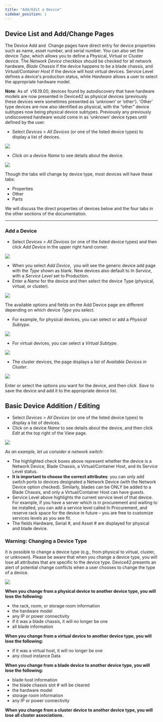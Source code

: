 ```yaml
---
title: "Add/Edit a Device"
sidebar_position: 1
---
```


## Device List and Add/Change Pages

The Device Add and  Change pages have direct entry for device properties such as name, asset number, and serial number. You can also set the device _Type_, which allows you to define a Physical, Virtual or Cluster device. The _Network Device_ checkbox should be checked for all network hardware, _Blade Chassis_ if the device happens to be a blade chassis, and _Virtual/Container Host_ if the device will host virtual devices. Service Level defines a device's production status, while _Hardware_ allows a user to select the appropriate hardware model.

**Note**: As of  v16.19.00, devices found by autodiscovery that have hardware models are now presented in Device42 as physical devices (previously these devices were sometimes presented as ‘unknown’ or ‘other’). 'Other' type devices are now also identified as physical, with the “other” device subtypes now being physical device subtypes. Previously any previously undiscovered hardware would come in as ‘unknown’ device types until defined by the user.

- Select _Devices > All Devices_ (or one of the listed device types) to display a list of devices.

![](/assets/images/WEB-764_1.png)

- Click on a device _Name_ to see details about the device.

![](/assets/images/WEB-764_2.png)

Though the tabs will change by device type, most devices will have these tabs:

- Properties
- Other
- Parts

We will discuss the direct properties of devices below and the four tabs in the other sections of the documentation.

* * *

### Add a Device

- Select _Devices > All Devices_ (or one of the listed device types) and then click _Add Device_ in the upper right hand corner.

![](/assets/images/WEB-764_3.png)

- When you select _Add Device_,  you will see the generic device add page with the _Type_ shown as blank. New devices also default to _In Service_, with a _Service Level_ set to Production.
- Enter a _Name_ for the device and then select the device Type (physical, virtual, or cluster).

![](/assets/images/WEB-764_4.png)

The available options and fields on the Add Device page are different depending on which device _Type_ you select.

- For example, for physical devices, you can select or add a _Physical Subtype_.

![](/assets/images/WEB-764_5.png)

- For virtual devices, you can select a _Virtual Subtype_.

![](/assets/images/WEB-764_6.png)

- The cluster devices, the page displays a list of _Available Devices in Cluster_.

![](/assets/images/WEB-764_7.png)

Enter or select the options you want for the device, and then click  _Save_ to save the device and add it to the appropriate device list.

## Basic Device Addition / Editing

- Select _Devices > All Devices_ (or one of the listed device types) to display a list of devices.
- Click on a device _Name_ to see details about the device, and then click _Edit_ at the top right of the View page.

![](/assets/images/WEB-764_8.png)

_As an example, let us consider a network switch:_

- The highlighted check boxes above represent whether the device is a Network Device, Blade Chassis, a Virtual/Container Host, and its Service Level status.
- **It is important to choose the correct attributes**: you can only add switch ports to devices designated a Network Device (with the Network Device option checked). Similarly, blades can be ONLY be added to a Blade Chassis, and only a Virtual/Container Host can have guests.
- Service Level above highlights the current service level of that device. For example, if you have a server which is in procurement and waiting to be installed, you can add a service level called In Procurement, and reserve rack space for the device in future – you are free to customize services levels as you see fit.
- The fields Hardware, Serial #, and Asset # are displayed for physical and blade device.

### Warning: Changing a Device Type

It is possible to change a device type (e.g., from physical to virtual, cluster, or unknown). Please be aware that when you change a device type, you will lose all attributes that are specific to the device type. Device42 presents an alert of potential change conflicts when a user chooses to change the type of a device.

![](/assets/images/WEB-764_9.png)

**When you change from a physical device to another device type, you will lose the following:**

- the rack, room, or storage room information
- the hardware model
- any IP or power connectivity
- if it was a blade chassis, it will no longer be one
- all blade information

**When you change from a virtual device to another device type, you will lose the following:**

- if it was a virtual host, it will no longer be one
- any cloud instance Data

**When you change from a blade device to another device type, you will lose the following:**

- blade host information
- the blade chassis slot # will be cleared
- the hardware model
- storage room information
- any IP or power connectivity

**When you change from a cluster device to another device type, you will lose all cluster associations.**

